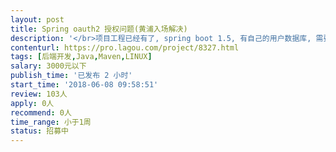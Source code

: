 ```yaml
---                
layout: post       
title: Spring oauth2 授权问题(黄浦入场解决)           
description: '</br>项目工程已经有了, spring boot 1.5, 有自己的用户数据库, 需要提供 oauth2 授权给第三方用, 使用授权码(authorization_code) 类型. </br></br>目前可以授权通过, 也能取到 access_token, 遇到的问题是:</br>通过 access_token 访问受保护资源,会重定向的登录界面, 应该是个配置问题, </br>对于 spring boot 和 oauth2 接入比较熟悉的高手来说应该是能很快解决掉.</br></br>需到上海黄浦入场解决.</br>'     
contenturl: https://pro.lagou.com/project/8327.html      
tags: [后端开发,Java,Maven,LINUX]            
salary: 3000元以下          
publish_time: '已发布 2 小时'         
start_time: '2018-06-08 09:58:51'           
review: 103人                   
apply: 0人                   
recommend: 0人                   
time_range: 小于1周              
status: 招募中                  
---                 
```

